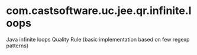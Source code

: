 # com.castsoftware.uc.jee.qr.infinite.loops
Java infinite loops Quality Rule (basic implementation based on few regexp patterns)
